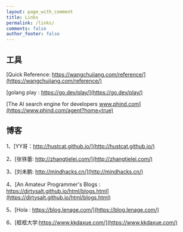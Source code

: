 ```yaml
---
layout: page_with_comment
title: Links
permalink: /links/
comments: false
author_footer: false
---
```


## 工具

[Quick Reference: https://wangchujiang.com/reference/](https://wangchujiang.com/reference/)

[golang play : https://go.dev/play/](https://go.dev/play/)

[The AI search engine for developers  www.phind.com](https://www.phind.com/agent?home=true)

## 博客

1、[YY哥：http://hustcat.github.io/](http://hustcat.github.io/)

2、[张铁蕾: http://zhangtielei.com/](http://zhangtielei.com/)

3、[刘未鹏: http://mindhacks.cn/](http://mindhacks.cn/)

4、[An Amateur Programmer's Blogs : https://dirtysalt.github.io/html/blogs.html](https://dirtysalt.github.io/html/blogs.html)

5、[Hola : https://blog.lenage.com/](https://blog.lenage.com/)

6、[框框大学:https://www.kkdaxue.com/](https://www.kkdaxue.com/)

